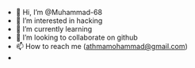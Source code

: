 - 👋 Hi, I’m @Muhammad-68
- 👀 I’m interested in hacking 
- 🌱 I’m currently learning
- 💞️ I’m looking to collaborate on github
- 📫 How to reach me (athmamohammad@gmail.com)
- 

<!---
Muhammad-68/Muhammad-68 is a ✨ special ✨ repository because its `README.md` (this file) appears on your GitHub profile.
You can click the Preview link to take a look at your changes.
--->
